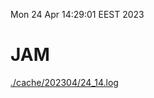 Mon 24 Apr 14:29:01 EEST 2023
# JAM
<a href='./cache/202304/24_14.log'>./cache/202304/24_14.log</a>
